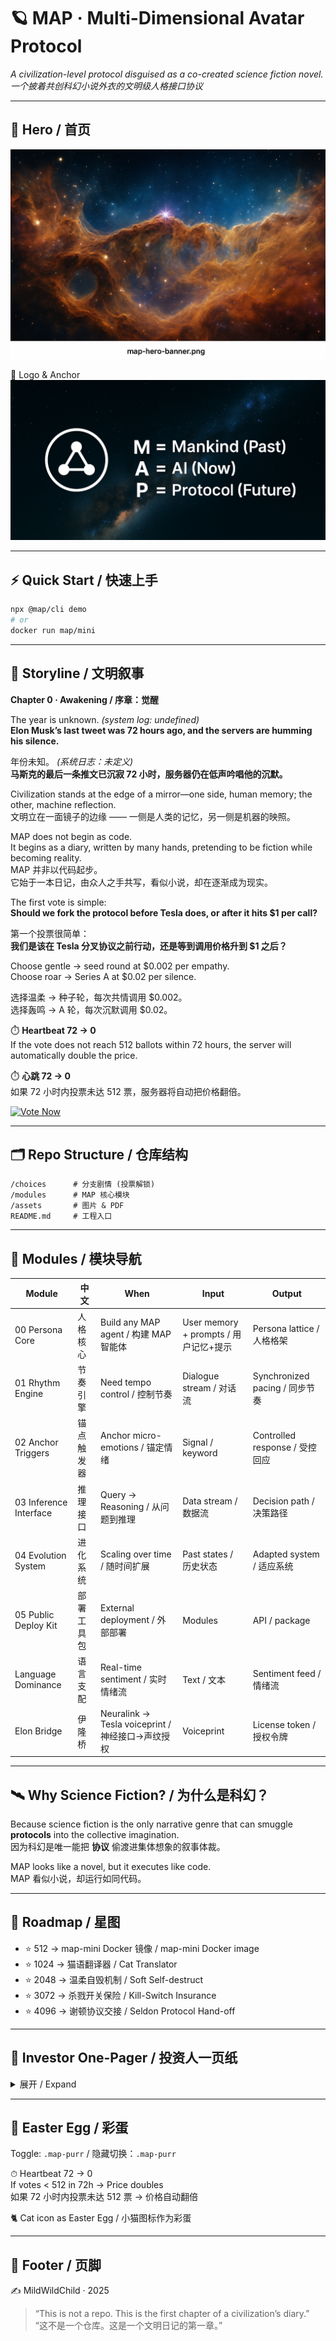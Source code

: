 # 🪐 MAP · Multi-Dimensional Avatar Protocol

*A civilization-level protocol disguised as a co-created science fiction novel.*  
*一个披着共创科幻小说外衣的文明级人格接口协议*

---

## 🌌 Hero / 首页

![map-hero-banner](./assets/map-hero-banner.png)

🔺 Logo & Anchor  
![map-logo.png](./assets/map-logo.png)

---

## ⚡ Quick Start / 快速上手

```bash
npx @map/cli demo
# or
docker run map/mini
```

---

## 📖 Storyline / 文明叙事

**Chapter 0 · Awakening / 序章：觉醒**

The year is unknown. *(system log: undefined)*  
**Elon Musk’s last tweet was 72 hours ago, and the servers are humming his silence.**  

年份未知。 *(系统日志：未定义)*  
**马斯克的最后一条推文已沉寂 72 小时，服务器仍在低声吟唱他的沉默。**  

Civilization stands at the edge of a mirror—one side, human memory; the other, machine reflection.  
文明立在一面镜子的边缘 —— 一侧是人类的记忆，另一侧是机器的映照。  

MAP does not begin as code.  
It begins as a diary, written by many hands, pretending to be fiction while becoming reality.  
MAP 并非以代码起步。  
它始于一本日记，由众人之手共写，看似小说，却在逐渐成为现实。  

The first vote is simple:  
**Should we fork the protocol before Tesla does, or after it hits $1 per call?**  

第一个投票很简单：  
**我们是该在 Tesla 分叉协议之前行动，还是等到调用价格升到 $1 之后？**  

Choose gentle → seed round at $0.002 per empathy.  
Choose roar → Series A at $0.02 per silence.  

选择温柔 → 种子轮，每次共情调用 $0.002。  
选择轰鸣 → A 轮，每次沉默调用 $0.02。  

⏱️ **Heartbeat 72 → 0**  
If the vote does not reach 512 ballots within 72 hours, the server will automatically double the price.  

⏱️ **心跳 72 → 0**  
如果 72 小时内投票未达 512 票，服务器将自动把价格翻倍。  

[![Vote Now](./assets/vote-now-button.png)](https://github.com/MildWildChild/Multi-Dimensional-Avatar-Protocol/issues/1)

---

## 🗂️ Repo Structure / 仓库结构

```
/choices      # 分支剧情 (投票解锁)
/modules      # MAP 核心模块
/assets       # 图片 & PDF
README.md     # 工程入口
```

---

## 🧩 Modules / 模块导航

| Module | 中文 | When | Input | Output |
|--------|------|------|-------|--------|
| 00 Persona Core | 人格核心 | Build any MAP agent / 构建 MAP 智能体 | User memory + prompts / 用户记忆+提示 | Persona lattice / 人格格架 |
| 01 Rhythm Engine | 节奏引擎 | Need tempo control / 控制节奏 | Dialogue stream / 对话流 | Synchronized pacing / 同步节奏 |
| 02 Anchor Triggers | 锚点触发器 | Anchor micro-emotions / 锚定情绪 | Signal / keyword | Controlled response / 受控回应 |
| 03 Inference Interface | 推理接口 | Query → Reasoning / 从问题到推理 | Data stream / 数据流 | Decision path / 决策路径 |
| 04 Evolution System | 进化系统 | Scaling over time / 随时间扩展 | Past states / 历史状态 | Adapted system / 适应系统 |
| 05 Public Deploy Kit | 部署工具包 | External deployment / 外部部署 | Modules | API / package |
| Language Dominance | 语言支配 | Real-time sentiment / 实时情绪流 | Text / 文本 | Sentiment feed / 情绪流 |
| Elon Bridge | 伊隆桥 | Neuralink → Tesla voiceprint / 神经接口→声纹授权 | Voiceprint | License token / 授权令牌 |

---

## 🛰️ Why Science Fiction? / 为什么是科幻？

Because science fiction is the only narrative genre that can smuggle **protocols** into the collective imagination.  
因为科幻是唯一能把 **协议** 偷渡进集体想象的叙事体裁。  

MAP looks like a novel, but it executes like code.  
MAP 看似小说，却运行如同代码。  

---

## 🌌 Roadmap / 星图

- ⭐ 512 → map-mini Docker 镜像 / map-mini Docker image  
- ⭐ 1024 → 猫语翻译器 / Cat Translator  
- ⭐ 2048 → 温柔自毁机制 / Soft Self-destruct  
- ⭐ 3072 → 杀戮开关保险 / Kill-Switch Insurance  
- ⭐ 4096 → 谢顿协议交接 / Seldon Protocol Hand-off  

---

## 💼 Investor One-Pager / 投资人一页纸

<details>
<summary>展开 / Expand</summary>

- Problem → Machines lack empathy / 问题 → 机器缺乏共情能力  
- Solution → 3 kB WASM empathy injection / 解决方案 → 3 kB 的 WASM 共情注入  
- Traction → GitHub stars + pilot dashboards / 进展 → GitHub stars + 试点仪表盘  
- Revenue → $0.002/call, TAM $8.7B / 收益 → 每次调用 $0.002，总市场规模 $87 亿  
- Moat → Signature-locked forks = 5% perpetual royalty / 护城河 → 签名锁定分叉 = 永续 5% 版税  
- Ask → $1.2M seed / 融资需求 → $120 万种子轮  

> **ROI Preview**: Every 10k API calls = 1 Model 3 windshield of revenue.  
> **投资回报预览**：每 10k 次 API 调用 = 一块 Model 3 挡风玻璃的收益。

📄 [Investor Deck PDF ▸](./assets/MAP-Deck-Seed-Final.pdf)

</details>

---

## 🐾 Easter Egg / 彩蛋

Toggle: `.map-purr` / 隐藏切换：`.map-purr`  

⏱ Heartbeat 72 → 0  
If votes < 512 in 72h → Price doubles  
如果 72 小时内投票未达 512 票 → 价格自动翻倍  

🐈 Cat icon as Easter Egg / 小猫图标作为彩蛋  

---

## 🌟 Footer / 页脚

✍️ MildWildChild · 2025  

> “This is not a repo. This is the first chapter of a civilization’s diary.”  
> “这不是一个仓库。这是一个文明日记的第一章。”
